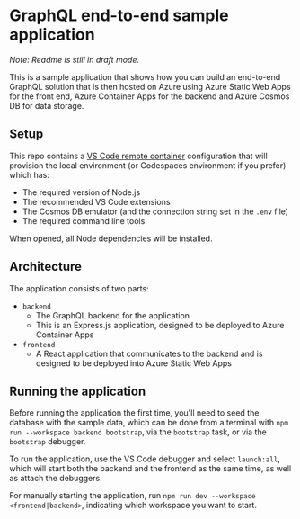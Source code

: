 # GraphQL end-to-end sample application

_Note: Readme is still in draft mode._

This is a sample application that shows how you can build an end-to-end GraphQL solution that is then hosted on Azure using Azure Static Web Apps for the front end, Azure Container Apps for the backend and Azure Cosmos DB for data storage.

## Setup

This repo contains a [VS Code remote container](https://code.visualstudio.com/docs/remote/containers) configuration that will provision the local environment (or Codespaces environment if you prefer) which has:

- The required version of Node.js
- The recommended VS Code extensions
- The Cosmos DB emulator (and the connection string set in the `.env` file)
- The required command line tools

When opened, all Node dependencies will be installed.

## Architecture

The application consists of two parts:

- `backend`
  - The GraphQL backend for the application
  - This is an Express.js application, designed to be deployed to Azure Container Apps
- `frontend`
  - A React application that communicates to the backend and is designed to be deployed into Azure Static Web Apps

## Running the application

Before running the application the first time, you'll need to seed the database with the sample data, which can be done from a terminal with `npm run --workspace backend bootstrap`, via the `bootstrap` task, or via the `bootstrap` debugger.

To run the application, use the VS Code debugger and select `launch:all`, which will start both the backend and the frontend as the same time, as well as attach the debuggers.

For manually starting the application, run `npm run dev --workspace <frontend|backend>`, indicating which workspace you want to start.
